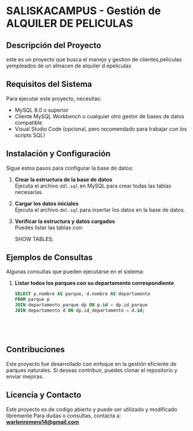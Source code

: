 # SALISKACAMPUS - Gestión de ALQUILER DE PELICULAS

## Descripción del Proyecto

este es un proyecto que busca el manejo y gestion de clientes,peliculas yempleados de un almacen de alquiler d epeliculas

## Requisitos del Sistema

Para ejecutar este proyecto, necesitas:

- MySQL 8.0 o superior
- Cliente MySQL Workbench o cualquier otro gestor de bases de datos compatible
- Visual Studio Code (opcional, pero recomendado para trabajar con los scripts SQL)

## Instalación y Configuración

Sigue estos pasos para configurar la base de datos:

1. **Crear la estructura de la base de datos**  
   Ejecuta el archivo `ddl.sql` en MySQL para crear todas las tablas necesarias.

2. **Cargar los datos iniciales**  
   Ejecuta el archivo `dml.sql` para insertar los datos en la base de datos.

3. **Verificar la estructura y datos cargados**  
   Puedes listar las tablas con:

   SHOW TABLES;


## Ejemplos de Consultas

Algunas consultas que pueden ejecutarse en el sistema:

1. **Listar todos los parques con su departamento correspondiente**

   ```sql
   SELECT p.nombre AS parque, d.nombre AS departamento
   FROM parque p
   JOIN departamento_parque dp ON p.id = dp.id_parque
   JOIN departamento d ON dp.id_departamento = d.id;
   ```


   ```




## Contribuciones

Este proyecto fue desarrollado con enfoque en la gestión eficiente de parques naturales. Si deseas contribuir, puedes clonar el repositorio y enviar mejoras.

## Licencia y Contacto

Este proyecto es de codigo abierto y puede ser utilizado y modificado libremente
Para dudas o consultas, contacta a: **warlenromero14@gmail.com**